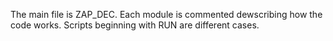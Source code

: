 The main file is ZAP_DEC. Each module is commented dewscribing how the code works. Scripts beginning with RUN are different cases.
